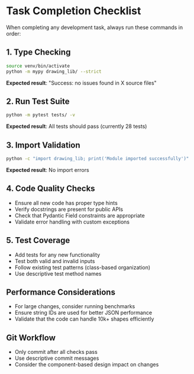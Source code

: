 # Task Completion Checklist

When completing any development task, always run these commands in order:

## 1. Type Checking
```bash
source venv/bin/activate
python -m mypy drawing_lib/ --strict
```
**Expected result**: "Success: no issues found in X source files"

## 2. Run Test Suite
```bash
python -m pytest tests/ -v
```
**Expected result**: All tests should pass (currently 28 tests)

## 3. Import Validation
```bash
python -c "import drawing_lib; print('Module imported successfully')"
```
**Expected result**: No import errors

## 4. Code Quality Checks
- Ensure all new code has proper type hints
- Verify docstrings are present for public APIs
- Check that Pydantic Field constraints are appropriate
- Validate error handling with custom exceptions

## 5. Test Coverage
- Add tests for any new functionality
- Test both valid and invalid inputs
- Follow existing test patterns (class-based organization)
- Use descriptive test method names

## Performance Considerations
- For large changes, consider running benchmarks
- Ensure string IDs are used for better JSON performance
- Validate that the code can handle 10k+ shapes efficiently

## Git Workflow
- Only commit after all checks pass
- Use descriptive commit messages
- Consider the component-based design impact on changes